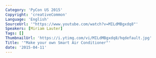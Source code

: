 ```yaml
---
Category: 'PyCon US 2015'
Copyright: 'creativeCommon'
Language: 'English'
SourceUrl: '"https://www.youtube.com/watch?v=MILdMBgxdq8"'
Speakers: [Miriam Lauter]
Tags: []
ThumbnailUrl: 'https://i.ytimg.com/vi/MILdMBgxdq8/hqdefault.jpg'
Title: '"Make your own Smart Air Conditioner"'
date: '2015-04-11'
---
```


